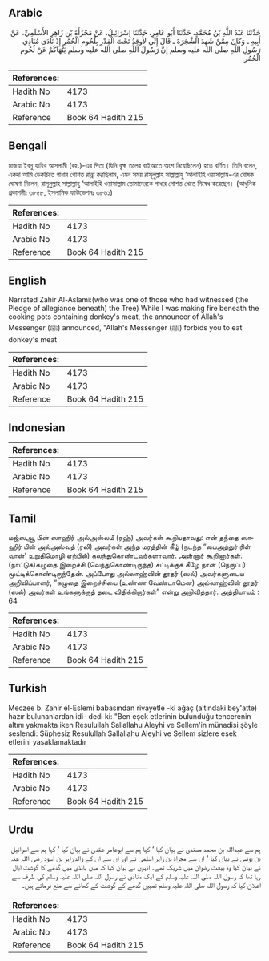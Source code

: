 ## Arabic


<div dir="rtl" lang="ar" style={{fontSize:'larger',backgroundColor:'#f8f9fa',padding:20}}>
حَدَّثَنَا عَبْدُ اللَّهِ بْنُ مُحَمَّدٍ، حَدَّثَنَا أَبُو عَامِرٍ، حَدَّثَنَا إِسْرَائِيلُ، عَنْ مَجْزَأَةَ بْنِ زَاهِرٍ الأَسْلَمِيِّ، عَنْ أَبِيهِ ـ وَكَانَ مِمَّنْ شَهِدَ الشَّجَرَةَ ـ قَالَ إِنِّي لأُوقِدُ تَحْتَ الْقِدْرِ بِلُحُومِ الْحُمُرِ إِذْ نَادَى مُنَادِي رَسُولِ اللَّهِ صلى الله عليه وسلم إِنَّ رَسُولَ اللَّهِ صلى الله عليه وسلم يَنْهَاكُمْ عَنْ لُحُومِ الْحُمُرِ‏.‏
</div>
<div style={{backgroundColor:'#f8f9fa',padding:20, marginBottom: 10}}><table> <thead> <tr> <th>References:</th> <th></th> </tr> </thead> <tbody><tr><td>Hadith No</td><td>4173</td></tr><tr><td>Arabic No</td><td>4173</td></tr><tr><td>Reference</td><td>Book 64 Hadith 215</td></tr></tbody></table></div>

## Bengali


<div dir="ltr" lang="bn" style={{fontSize:'larger',backgroundColor:'#f8f9fa',padding:20}}>
মাজযা ইবনু যাহির আসলামী (রহ.)-এর পিতা (যিনি বৃক্ষ তলের বাইআতে অংশ নিয়েছিলেন) হতে বর্ণিত। তিনি বলেন, একদা আমি ডেকচিতে গাধার গোশত রান্না করছিলাম, এমন সময় রাসূলুল্লাহ সাল্লাল্লাহু ‘আলাইহি ওয়াসাল্লাম-এর ঘোষক ঘোষণা দিলেন, রাসূলুল্লাহ সাল্লাল্লাহু ‘আলাইহি ওয়াসাল্লাম তোমাদেরকে গাধার গোশত খেতে নিষেধ করেছেন। (আধুনিক প্রকাশনীঃ ৩৮৫৮, ইসলামিক ফাউন্ডেশনঃ ৩৮৬১)
</div>
<div style={{backgroundColor:'#f8f9fa',padding:20, marginBottom: 10}}><table> <thead> <tr> <th>References:</th> <th></th> </tr> </thead> <tbody><tr><td>Hadith No</td><td>4173</td></tr><tr><td>Arabic No</td><td>4173</td></tr><tr><td>Reference</td><td>Book 64 Hadith 215</td></tr></tbody></table></div>

## English


<div dir="ltr" lang="en" style={{fontSize:'larger',backgroundColor:'#f8f9fa',padding:20}}>
Narrated Zahir Al-Aslami:(who was one of those who had witnessed (the Pledge of allegiance beneath) the Tree) While I was making fire beneath the cooking pots containing donkey's meat, the announcer of Allah's Messenger (ﷺ) announced, "Allah's Messenger (ﷺ) forbids you to eat donkey's meat
</div>
<div style={{backgroundColor:'#f8f9fa',padding:20, marginBottom: 10}}><table> <thead> <tr> <th>References:</th> <th></th> </tr> </thead> <tbody><tr><td>Hadith No</td><td>4173</td></tr><tr><td>Arabic No</td><td>4173</td></tr><tr><td>Reference</td><td>Book 64 Hadith 215</td></tr></tbody></table></div>

## Indonesian


<div dir="ltr" lang="id" style={{fontSize:'larger',backgroundColor:'#f8f9fa',padding:20}}>

</div>
<div style={{backgroundColor:'#f8f9fa',padding:20, marginBottom: 10}}><table> <thead> <tr> <th>References:</th> <th></th> </tr> </thead> <tbody><tr><td>Hadith No</td><td>4173</td></tr><tr><td>Arabic No</td><td>4173</td></tr><tr><td>Reference</td><td>Book 64 Hadith 215</td></tr></tbody></table></div>

## Tamil


<div dir="ltr" lang="ta" style={{fontSize:'larger',backgroundColor:'#f8f9fa',padding:20}}>
மஜ்ஸஆ பின் ஸாஹிர் அல்அஸ்லமீ (ரஹ்) அவர்கள் கூறியதாவது: என் தந்தை ஸாஹிர் பின் அல்அஸ்வத் (ரலி) அவர்கள் அந்த மரத்தின் கீழ் (நடந்த “பைஅத்துர் ரிள்வான்' உறுதிமொழி ஏற்பில்) கலந்துகொண்டவர்களாவார். அன்னார் கூறினார்கள்: (நாட்டுக்)கழுதை இறைச்சி (வெந்துகொண்டிருந்த) சட்டிக்குக் கீழே நான் (நெருப்பு) மூட்டிக்கொண்டிருந்தேன். அப்போது அல்லாஹ்வின் தூதர் (ஸல்) அவர்களுடைய அறிவிப்பாளர், “கழுதை இறைச்சியை (உண்ண வேண்டாமென) அல்லாஹ்வின் தூதர் (ஸல்) அவர்கள் உங்களுக்குத் தடை விதிக்கிறார்கள்” என்று அறிவித்தார். அத்தியாயம் : 64
</div>
<div style={{backgroundColor:'#f8f9fa',padding:20, marginBottom: 10}}><table> <thead> <tr> <th>References:</th> <th></th> </tr> </thead> <tbody><tr><td>Hadith No</td><td>4173</td></tr><tr><td>Arabic No</td><td>4173</td></tr><tr><td>Reference</td><td>Book 64 Hadith 215</td></tr></tbody></table></div>

## Turkish


<div dir="ltr" lang="tr" style={{fontSize:'larger',backgroundColor:'#f8f9fa',padding:20}}>
Meczee b. Zahir el-Eslemi babasından rivayetle -ki ağaç (altındaki bey'atte) hazır bulunanlardan idi- dedi ki: "Ben eşek etlerinin bulunduğu tencerenin altını yakmakta iken Resulullah Sallallahu Aleyhi ve Sellem'in münadisi şöyle seslendi: Şüphesiz Resulullah Sallallahu Aleyhi ve Sellem sizlere eşek etlerini yasaklamaktadır
</div>
<div style={{backgroundColor:'#f8f9fa',padding:20, marginBottom: 10}}><table> <thead> <tr> <th>References:</th> <th></th> </tr> </thead> <tbody><tr><td>Hadith No</td><td>4173</td></tr><tr><td>Arabic No</td><td>4173</td></tr><tr><td>Reference</td><td>Book 64 Hadith 215</td></tr></tbody></table></div>

## Urdu


<div dir="rtl" lang="ur" style={{fontSize:'larger',backgroundColor:'#f8f9fa',padding:20}}>
ہم سے عبداللہ بن محمد مسندی نے بیان کیا ‘ کہا ہم سے ابوعامر عقدی نے بیان کیا ‘ کہا ہم سے اسرائیل بن یونس نے بیان کیا ‘ ان سے مجزاۃ بن زاہر اسلمی نے اور ان سے ان کے والد زاہر بن اسود رضی اللہ عنہ نے بیان کیا وہ بیعت رضوان میں شریک تھے۔ انہوں نے بیان کیا کہ میں ہانڈی میں گدھے کا گوشت ابال رہا تھا کہ رسول اللہ صلی اللہ علیہ وسلم کے ایک منادی نے رسول اللہ صلی اللہ علیہ وسلم کی طرف سے اعلان کیا کہ رسول اللہ صلی اللہ علیہ وسلم تمہیں گدھے کے گوشت کے کھانے سے منع فرماتے ہیں۔
</div>
<div style={{backgroundColor:'#f8f9fa',padding:20, marginBottom: 10}}><table> <thead> <tr> <th>References:</th> <th></th> </tr> </thead> <tbody><tr><td>Hadith No</td><td>4173</td></tr><tr><td>Arabic No</td><td>4173</td></tr><tr><td>Reference</td><td>Book 64 Hadith 215</td></tr></tbody></table></div>